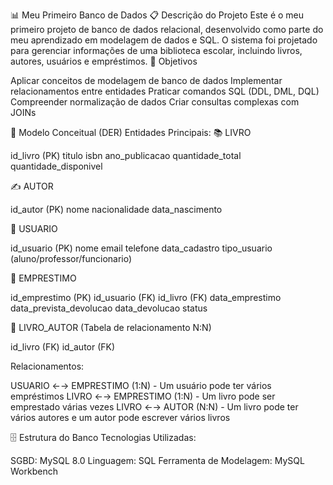 📊 Meu Primeiro Banco de Dados
📋 Descrição do Projeto
Este é o meu primeiro projeto de banco de dados relacional, desenvolvido como parte do meu aprendizado em modelagem de dados e SQL. O sistema foi projetado para gerenciar informações de uma biblioteca escolar, incluindo livros, autores, usuários e empréstimos.
🎯 Objetivos

Aplicar conceitos de modelagem de banco de dados
Implementar relacionamentos entre entidades
Praticar comandos SQL (DDL, DML, DQL)
Compreender normalização de dados
Criar consultas complexas com JOINs

📐 Modelo Conceitual (DER)
Entidades Principais:
📚 LIVRO

id_livro (PK)
titulo
isbn
ano_publicacao
quantidade_total
quantidade_disponivel

✍️ AUTOR

id_autor (PK)
nome
nacionalidade
data_nascimento

👤 USUARIO

id_usuario (PK)
nome
email
telefone
data_cadastro
tipo_usuario (aluno/professor/funcionario)

📖 EMPRESTIMO

id_emprestimo (PK)
id_usuario (FK)
id_livro (FK)
data_emprestimo
data_prevista_devolucao
data_devolucao
status

🔗 LIVRO_AUTOR (Tabela de relacionamento N:N)

id_livro (FK)
id_autor (FK)

Relacionamentos:

USUARIO ←→ EMPRESTIMO (1:N) - Um usuário pode ter vários empréstimos
LIVRO ←→ EMPRESTIMO (1:N) - Um livro pode ser emprestado várias vezes
LIVRO ←→ AUTOR (N:N) - Um livro pode ter vários autores e um autor pode escrever vários livros

🗄️ Estrutura do Banco
Tecnologias Utilizadas:

SGBD: MySQL 8.0
Linguagem: SQL
Ferramenta de Modelagem: MySQL Workbench
